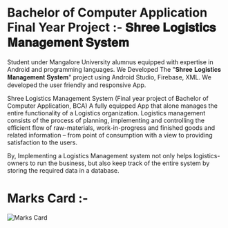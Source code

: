 # Bachelor of Computer Application Final Year Project :- 𝐒𝐡𝐫𝐞𝐞 𝐋𝐨𝐠𝐢𝐬𝐭𝐢𝐜𝐬 𝐌𝐚𝐧𝐚𝐠𝐞𝐦𝐞𝐧𝐭 𝐒𝐲𝐬𝐭𝐞𝐦
Student under Mangalore University alumnus equipped with expertise in Android and programming languages. We Developed The "𝐒𝐡𝐫𝐞𝐞 𝐋𝐨𝐠𝐢𝐬𝐭𝐢𝐜𝐬 𝐌𝐚𝐧𝐚𝐠𝐞𝐦𝐞𝐧𝐭 𝐒𝐲𝐬𝐭𝐞𝐦" project using Android Studio, Firebase, XML. 
We developed the user friendly and responsive App.

Shree Logistics Management System (Final year project of Bachelor of Computer Application, BCA)
A fully equipped App that alone manages the entire functionality of a Logistics organization. 
Logistics management consists of the process of planning, implementing and controlling the efficient flow of raw-materials, work-in-progress and finished goods and related information – from point of consumption with a view to providing satisfaction to the users. 

By, Implementing a Logistics Management system not only helps logistics-owners to run the business, but also keep track of the entire system by storing the required data in a database.

# Marks Card :-
![Marks Card](https://github.com/MyProjects-5/Shree_Logistics_Management_System/assets/140932670/15169645-3a6b-43c2-aa73-1528c62ef7e0)
